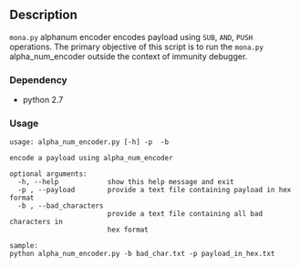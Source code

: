 ## Description
`mona.py` alphanum encoder encodes payload using `SUB`, `AND`, `PUSH` operations.
The primary objective of this script is to run the `mona.py` alpha_num_encoder outside the context of immunity debugger.

### Dependency
- python 2.7

### Usage
```
usage: alpha_num_encoder.py [-h] -p  -b

encode a payload using alpha_num_encoder

optional arguments:
  -h, --help            show this help message and exit
  -p , --payload        provide a text file containing payload in hex format
  -b , --bad_characters 
                        provide a text file containing all bad characters in
                        hex format

sample:
python alpha_num_encoder.py -b bad_char.txt -p payload_in_hex.txt
```






 


